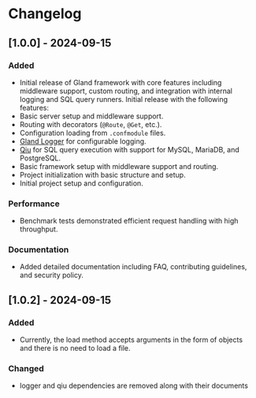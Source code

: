 # Changelog

## [1.0.0] - 2024-09-15

### Added
- Initial release of Gland framework with core features including middleware support, custom routing, and integration with internal logging and SQL query runners.
Initial release with the following features:
- Basic server setup and middleware support.
- Routing with decorators (`@Route`, `@Get`, etc.).
- Configuration loading from `.confmodule` files.
- [Gland Logger](https://github.com/medishen/gland-logger) for configurable logging.
- [Qiu](https://github.com/medishen/gland-qiu) for SQL query execution with support for MySQL, MariaDB, and PostgreSQL.
- Basic framework setup with middleware support and routing.
- Project initialization with basic structure and setup.
- Initial project setup and configuration.

### Performance
- Benchmark tests demonstrated efficient request handling with high throughput.

### Documentation
- Added detailed documentation including FAQ, contributing guidelines, and security policy.

## [1.0.2] - 2024-09-15

### Added
- Currently, the load method accepts arguments in the form of objects and there is no need to load a file.

### Changed
- logger and qiu dependencies are removed along with their documents